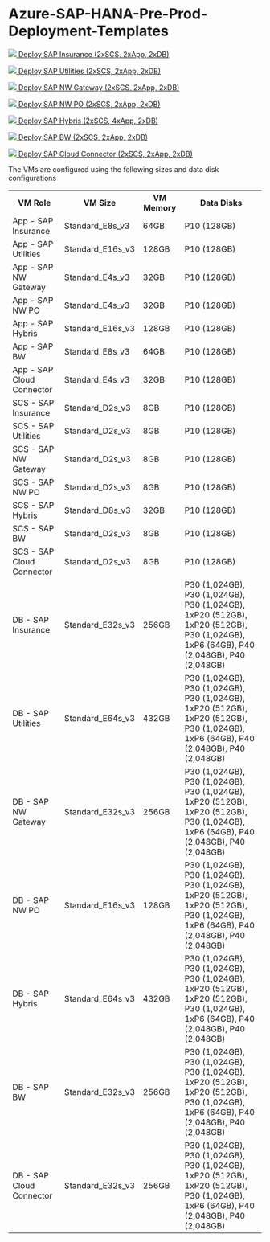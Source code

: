 # Azure-SAP-HANA-Pre-Prod-Deployment-Templates


<p><a href="https://portal.azure.com/#create/Microsoft.Template/uri/https%3A%2F%2Fraw.githubusercontent.com%2Fdesmcguire%2FAzure-SAP-HANA-Pre-Prod-Deployment-Templates%2Fmaster%2Fazuredeploy.sapinsurance.json" target="_blank">
    <img src="http://azuredeploy.net/deploybutton.png" />
Deploy SAP Insurance (2xSCS, 2xApp, 2xDB)
</a>
<p><a href="https://portal.azure.com/#create/Microsoft.Template/uri/https%3A%2F%2Fraw.githubusercontent.com%2Fdesmcguire%2FAzure-SAP-HANA-Pre-Prod-Deployment-Templates%2Fmaster%2Fazuredeploy.saputilities.json" target="_blank">
    <img src="http://azuredeploy.net/deploybutton.png" />
Deploy SAP Utilities (2xSCS, 2xApp, 2xDB)
</a>
<p><a href="https://portal.azure.com/#create/Microsoft.Template/uri/https%3A%2F%2Fraw.githubusercontent.com%2Fdesmcguire%2FAzure-SAP-HANA-Pre-Prod-Deployment-Templates%2Fmaster%2Fazuredeploy.sapnwgateway.json" target="_blank">
    <img src="http://azuredeploy.net/deploybutton.png" />
Deploy SAP NW Gateway (2xSCS, 2xApp, 2xDB)
</a>
<p><a href="https://portal.azure.com/#create/Microsoft.Template/uri/https%3A%2F%2Fraw.githubusercontent.com%2Fdesmcguire%2FAzure-SAP-HANA-Pre-Prod-Deployment-Templates%2Fmaster%2Fazuredeploy.sapnwpo.json" target="_blank">
    <img src="http://azuredeploy.net/deploybutton.png" />
Deploy SAP NW PO (2xSCS, 2xApp, 2xDB)
</a>
<p><a href="https://portal.azure.com/#create/Microsoft.Template/uri/https%3A%2F%2Fraw.githubusercontent.com%2Fdesmcguire%2FAzure-SAP-HANA-Pre-Prod-Deployment-Templates%2Fmaster%2Fazuredeploy.saphybris.json" target="_blank">
    <img src="http://azuredeploy.net/deploybutton.png" />
Deploy SAP Hybris (2xSCS, 4xApp, 2xDB)
</a>
<p><a href="https://portal.azure.com/#create/Microsoft.Template/uri/https%3A%2F%2Fraw.githubusercontent.com%2Fdesmcguire%2FAzure-SAP-HANA-Pre-Prod-Deployment-Templates%2Fmaster%2Fazuredeploy.sapbw.json" target="_blank">
    <img src="http://azuredeploy.net/deploybutton.png" />
Deploy SAP BW (2xSCS, 2xApp, 2xDB)
</a>
<p><a href="https://portal.azure.com/#create/Microsoft.Template/uri/https%3A%2F%2Fraw.githubusercontent.com%2Fdesmcguire%2FAzure-SAP-HANA-Pre-Prod-Deployment-Templates%2Fazuredeploy.sapcloudconnector.json" target="_blank">
    <img src="http://azuredeploy.net/deploybutton.png" />
Deploy SAP Cloud Connector (2xSCS, 2xApp, 2xDB)
</a>


<p>The VMs are configured using the following sizes and data disk configurations</p>
<table>
	<tr>
		<th>VM Role</th>
		<th>VM Size</th>
		<th>VM Memory</th>
		<th>Data Disks</th>
	</tr>
	<tr>
		<td>App - SAP Insurance</td>
		<td>Standard_E8s_v3</td>
		<td>64GB</td>
		<td>P10 (128GB)</td>
	</tr>
	<tr>
		<td>App - SAP Utilities</td>
		<td>Standard_E16s_v3</td>
		<td>128GB</td>
		<td>P10 (128GB)</td>
	</tr>
	<tr>
		<td>App - SAP NW Gateway</td>
		<td>Standard_E4s_v3</td>
		<td>32GB</td>
		<td>P10 (128GB)</td>
	</tr>
	<tr>
		<td>App - SAP NW PO</td>
		<td>Standard_E4s_v3</td>
		<td>32GB</td>
		<td>P10 (128GB)</td>
	</tr>
	<tr>
		<td>App - SAP Hybris</td>
		<td>Standard_E16s_v3</td>
		<td>128GB</td>
		<td>P10 (128GB)</td>
	</tr>
	<tr>
		<td>App - SAP BW</td>
		<td>Standard_E8s_v3</td>
		<td>64GB</td>
		<td>P10 (128GB)</td>
	</tr>
	<tr>
		<td>App - SAP Cloud Connector</td>
		<td>Standard_E4s_v3</td>
		<td>32GB</td>
		<td>P10 (128GB)</td>
	</tr>
	<tr>
		<td>SCS - SAP Insurance</td>
		<td>Standard_D2s_v3</td>
		<td>8GB</td>
		<td>P10 (128GB)</td>
	</tr>
	<tr>
		<td>SCS - SAP Utilities</td>
		<td>Standard_D2s_v3</td>
		<td>8GB</td>
		<td>P10 (128GB)</td>
	</tr>
	<tr>
		<td>SCS - SAP NW Gateway</td>
		<td>Standard_D2s_v3</td>
		<td>8GB</td>
		<td>P10 (128GB)</td>
	</tr>
	<tr>
		<td>SCS - SAP NW PO</td>
		<td>Standard_D2s_v3</td>
		<td>8GB</td>
		<td>P10 (128GB)</td>
	</tr>
	<tr>
		<td>SCS - SAP Hybris</td>
		<td>Standard_D8s_v3</td>
		<td>32GB</td>
		<td>P10 (128GB)</td>
	</tr>
	<tr>
		<td>SCS - SAP BW</td>
		<td>Standard_D2s_v3</td>
		<td>8GB</td>
		<td>P10 (128GB)</td>
	</tr>
	<tr>
		<td>SCS - SAP Cloud Connector</td>
		<td>Standard_D2s_v3</td>
		<td>8GB</td>
		<td>P10 (128GB)</td>
	</tr>
	<tr>
		<td>DB - SAP Insurance</td>
		<td>Standard_E32s_v3</td>
		<td>256GB</td>
		<td>P30 (1,024GB), P30 (1,024GB), P30 (1,024GB), 1xP20 (512GB), 1xP20 (512GB), P30 (1,024GB), 1xP6 (64GB), P40 (2,048GB), P40 (2,048GB)</td>
	</tr>
	<tr>
		<td>DB - SAP Utilities</td>
		<td>Standard_E64s_v3</td>
		<td>432GB</td>
		<td>P30 (1,024GB), P30 (1,024GB), P30 (1,024GB), 1xP20 (512GB), 1xP20 (512GB), P30 (1,024GB), 1xP6 (64GB), P40 (2,048GB), P40 (2,048GB)</td>
	</tr>
	<tr>
		<td>DB - SAP NW Gateway</td>
		<td>Standard_E32s_v3</td>
		<td>256GB</td>
		<td>P30 (1,024GB), P30 (1,024GB), P30 (1,024GB), 1xP20 (512GB), 1xP20 (512GB), P30 (1,024GB), 1xP6 (64GB), P40 (2,048GB), P40 (2,048GB)</td>
	</tr>
	<tr>
		<td>DB - SAP NW PO</td>
		<td>Standard_E16s_v3</td>
		<td>128GB</td>
		<td>P30 (1,024GB), P30 (1,024GB), P30 (1,024GB), 1xP20 (512GB), 1xP20 (512GB), P30 (1,024GB), 1xP6 (64GB), P40 (2,048GB), P40 (2,048GB)</td>
	</tr>
	<tr>
		<td>DB - SAP Hybris</td>
		<td>Standard_E64s_v3</td>
		<td>432GB</td>
		<td>P30 (1,024GB), P30 (1,024GB), P30 (1,024GB), 1xP20 (512GB), 1xP20 (512GB), P30 (1,024GB), 1xP6 (64GB), P40 (2,048GB), P40 (2,048GB)</td>
	</tr>
	<tr>
		<td>DB - SAP BW</td>
		<td>Standard_E32s_v3</td>
		<td>256GB</td>
		<td>P30 (1,024GB), P30 (1,024GB), P30 (1,024GB), 1xP20 (512GB), 1xP20 (512GB), P30 (1,024GB), 1xP6 (64GB), P40 (2,048GB), P40 (2,048GB)</td>
	</tr>
	<tr>
		<td>DB - SAP Cloud Connector</td>
		<td>Standard_E32s_v3</td>
		<td>256GB</td>
		<td>P30 (1,024GB), P30 (1,024GB), P30 (1,024GB), 1xP20 (512GB), 1xP20 (512GB), P30 (1,024GB), 1xP6 (64GB), P40 (2,048GB), P40 (2,048GB)</td>
	</tr>
</table>
